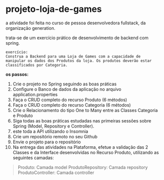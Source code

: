 # projeto-loja-de-games

a atividade foi feita no curso de pessoa desenvolvedora fullstack, da organização generation.

trata-se de um exercício prático de desenvolvimento de backend com spring.

    exercício:
    Construa a Backend para uma Loja de Games com a capacidade de manipular os dados dos Produtos da loja. Os produtos deverão estar classificados por Categoria.

**os passos:**
1. Crie o projeto no Spring seguindo as boas práticas
2. Configure o Banco de dados da aplicação no arquivo application.properties
3. Faça o CRUD completo do recurso Produto (6 métodos)
4. Faça o CRUD completo do recurso Categoria (6 métodos)
5. Crie o Relacionamento do tipo One to Many entre as Classes Categoria e Produto
6. Siga todas as boas práticas estudadas nas primeiras sessões sobre Spring (Model, Repository e Controller).
7. este toda a API utilizando o Insomnia
8. Crie um repositório remoto no seu Github 
9. Envie o projeto para o repositório
10. Na entrega das atividades na Plataforma, efetue a validação das 2 Classes e da Interface desenvolvidas no Recurso Produto, utilizando as seguintes camadas:
  > Produto: Camada model
  > ProdutoRepository: Camada repository
  > ProdutoController: Camada controller
